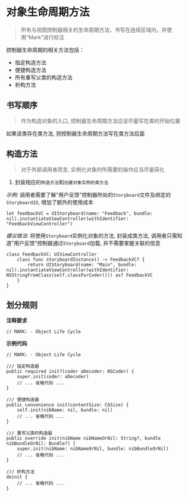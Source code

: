 # 对象生命周期方法
> 所有与视图控制器相关的生命周期方法，书写在连续区域内，并使用“Mark”进行标注

控制器生命周期的相关方法包括：
* 指定构造方法
* 便捷构造方法
* 所有重写父类的构造方法
* 析构方法

## 书写顺序
> 作为构造对象的入口, 控制器生命周期方法应该尽量写在类的开始位置

如果该类存在类方法, 则控制器生命周期方法写在类方法后面

## 构造方法
> 对于外部调用者而言, 实例化对象时所需要的操作应当尽量简化

1. 封装相应的`构造方法`和`创建对象实例的类方法`

*示例:*
        调用者需要了解"用户反馈"控制器所处的`Storyboard`文件及绑定的`StoryboardID`, 增加了额外的使用成本
```
let feedbackVC = UIStoryboard(name: "Feedback", bundle: nil).instantiateViewController(withIdentifier: "FeedbackViewController")
```

*建议做法:*
        将使用`Storyboard`实例化对象的方法, 封装成类方法, 调用者只需知道"用户反馈"控制器通过`Storyboard`加载, 并不需要掌握关联的信息
```
class FeedbackVC: UIViewController
    class func storyboardInstance() -> FeedbackVC? {
        return UIStoryboard(name: "Main", bundle: nil).instantiateViewController(withIdentifier: NSStringFromClass(self.classForCoder())) as? FeedbackVC
    }
}
```

## 划分规则
**注释要求**
```
// MARK: - Object Life Cycle
```

**示例代码**
```
// MARK: - Object Life Cycle

/// 指定构造器
public required init?(coder aDecoder: NSCoder) {
    super.init(coder: aDecoder)
    // ... 省略代码 ...
}

/// 便捷构造器
public convenience init(contentSize: CGSize) {
    self.init(nibName: nil, bundle: nil)
    // ... 省略代码 ...
}

/// 重写父类的构造器
public override init(nibName nibNameOrNil: String?, bundle nibBundleOrNil: Bundle?) {
    super.init(nibName: nibNameOrNil, bundle: nibBundleOrNil)
    // ... 省略代码 ...
}

/// 析构方法
deinit {
    // ... 省略代码 ...
}
```
